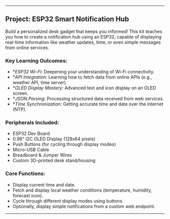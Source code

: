 ---

## Project: ESP32 Smart Notification Hub

Build a personalized desk gadget that keeps you informed! This kit teaches you how to create a notification hub using an ESP32, capable of displaying real-time information like weather updates, time, or even simple messages from online services.

### Key Learning Outcomes:

* **ESP32 Wi-Fi*: Deepening your understanding of Wi-Fi connectivity.
* **API Integration*: Learning how to fetch data from online APIs (e.g., weather API, time server).
* **OLED Display Mastery*: Advanced text and icon display on an OLED screen.
* **JSON Parsing*: Processing structured data received from web services.
* **Time Synchronization*: Getting accurate time and date over the internet (NTP).

### Peripherals Included:

* ESP32 Dev Board
* 0.96" I2C OLED Display (128x64 pixels)
* Push Buttons (for cycling through display modes)
* Micro-USB Cable
* Breadboard & Jumper Wires
* Custom 3D-printed desk stand/housing

### Core Functions:

* Display current time and date.
* Fetch and display local weather conditions (temperature, humidity, forecast icon).
* Cycle through different display modes using buttons.
* Optionally, display simple notifications from a custom web endpoint.

---